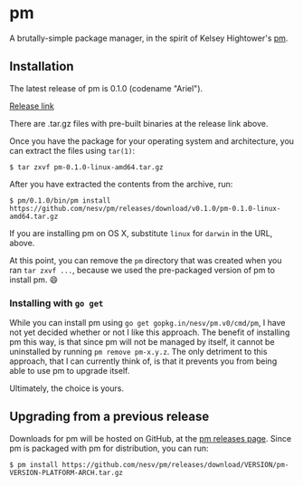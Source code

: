 # pm

A brutally-simple package manager, in the spirit of Kelsey Hightower's
[pm](https://github.com/kelseyhightower/pm).

## Installation

The latest release of pm is 0.1.0 (codename "Ariel").

[Release link](https://github.com/nesv/pm/releases/tag/v0.1.0)

There are .tar.gz files with pre-built binaries at the release link above.

Once you have the package for your operating system and architecture, you
can extract the files using `tar(1)`:

    $ tar zxvf pm-0.1.0-linux-amd64.tar.gz

After you have extracted the contents from the archive, run:

    $ pm/0.1.0/bin/pm install https://github.com/nesv/pm/releases/download/v0.1.0/pm-0.1.0-linux-amd64.tar.gz

If you are installing pm on OS X, substitute `linux` for `darwin` in the URL,
above.

At this point, you can remove the `pm` directory that was created when you ran
`tar zxvf ...`, because we used the pre-packaged version of pm to install pm.
:smile:

### Installing with `go get`

While you can install pm using `go get gopkg.in/nesv/pm.v0/cmd/pm`, I have not
yet decided whether or not I like this approach. The benefit of installing pm
this way, is that since pm will not be managed by itself, it cannot be
uninstalled by running `pm remove pm-x.y.z`. The only detriment to this approach,
that I can currently think of, is that it prevents you from being able to use pm
to upgrade itself.

Ultimately, the choice is yours.

## Upgrading from a previous release

Downloads for pm will be hosted on GitHub, at the
[pm releases page](https://github.com/nesv/pm/releases). Since pm is packaged
with pm for distribution, you can run:

    $ pm install https://github.com/nesv/pm/releases/download/VERSION/pm-VERSION-PLATFORM-ARCH.tar.gz


